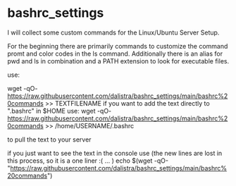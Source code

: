 # bashrc_settings

I will collect some custom commands for the Linux/Ubuntu Server Setup.

For the beginning there are primarily commands to customize the command promt and color codes in the ls command.
Additionally there is an alias for pwd and ls in combination and a PATH extension to look for executable files.


use:

wget -qO- https://raw.githubusercontent.com/dalistra/bashrc_settings/main/bashrc%20commands >> TEXTFILENAME
if you want to add the text directly to ".bashrc" in $HOME use:
wget -qO- https://raw.githubusercontent.com/dalistra/bashrc_settings/main/bashrc%20commands >> /home/USERNAME/.bashrc

to pull the text to your server

if you just want to see the text in the console use (the new lines are lost in this process, so it is a one liner :( ... )
echo $(wget -qO- "https://raw.githubusercontent.com/dalistra/bashrc_settings/main/bashrc%20commands")


